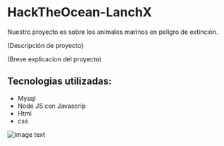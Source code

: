 # HackTheOcean-LanchX

Nuestro proyecto es sobre los animales marinos en peligro de extinción.

(Descripción de proyecto)

(Breve explicacion del proyecto)


## Tecnologias utilizadas:

- Mysql
- Node JS con Javascrip
- Html
- css



![Image text](https://github.com/PameFSL/HackTheOcean-LanchX/tree/main/Imagen_base_de_datos)

